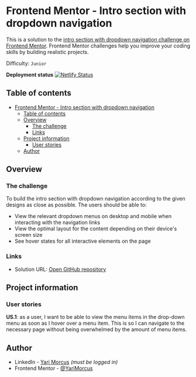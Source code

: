 # Frontend Mentor - Intro section with dropdown navigation

This is a solution to the [intro section with dropdown navigation challenge on Frontend Mentor](https://www.frontendmentor.io/challenges/intro-section-with-dropdown-navigation-ryaPetHE5). Frontend Mentor challenges help you improve your coding skills by building realistic projects.

Difficulty: `Junior`

[//]: # 'Insert screenshot below'

**Deployment status** [![Netlify Status](https://api.netlify.com/api/v1/badges/bbc109e6-3abf-4479-8ada-af0b74568e66/deploy-status)](https://app.netlify.com/sites/intro-section-yari-morcus/deploys)

## Table of contents

- [Frontend Mentor - Intro section with dropdown navigation](#frontend-mentor---intro-section-with-dropdown-navigation)
  - [Table of contents](#table-of-contents)
  - [Overview](#overview)
    - [The challenge](#the-challenge)
    - [Links](#links)
  - [Project information](#project-information)
    - [User stories](#user-stories)
  - [Author](#author)

## Overview

### The challenge

To build the intro section with dropdown navigation according to the given designs as close as possible.
The users should be able to:

- View the relevant dropdown menus on desktop and mobile when interacting with the navigation links
- View the optimal layout for the content depending on their device's screen size
- See hover states for all interactive elements on the page

### Links

- Solution URL: [Open GitHub repository](https://github.com/YariMorcus/intro-section-with-dropdown-navigation)

[//]: # 'Insert following when online: - Live Site URL: [open Netlify / GitHub page][fill in link]'

## Project information

### User stories

**US.1**: as a user, I want to be able to view the menu items in the drop-down menu as soon as I hover over a menu item. This is so I can navigate to the necessary page without being overwhelmed by the amount of menu items.

[//]: # '1. As a user I want to generate a new piece of advice so I might be able to learn something from it'
[//]: # '**Feature**: A button that generates a new piece of advice based on an API call'
[//]: # 'Optional: ### Flowchart'
[//]: # 'Optional: insert flowchart link below'

## Author

- LinkedIn - [Yari Morcus](https://www.linkedin.com/in/yarimorcus) _(must be logged in)_
- Frontend Mentor - [@YariMorcus](https://www.frontendmentor.io/profile/YariMorcus)
